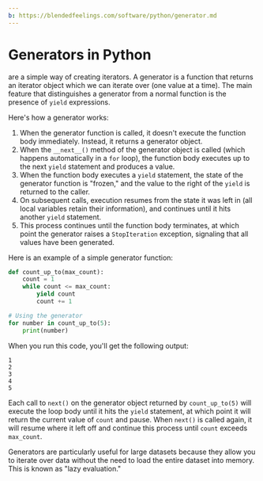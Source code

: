 ```yaml
---
b: https://blendedfeelings.com/software/python/generator.md
---
```


# Generators in Python
are a simple way of creating iterators. A generator is a function that returns an iterator object which we can iterate over (one value at a time). The main feature that distinguishes a generator from a normal function is the presence of `yield` expressions.

Here's how a generator works:

1. When the generator function is called, it doesn't execute the function body immediately. Instead, it returns a generator object.
2. When the `__next__()` method of the generator object is called (which happens automatically in a `for` loop), the function body executes up to the next `yield` statement and produces a value.
3. When the function body executes a `yield` statement, the state of the generator function is "frozen," and the value to the right of the `yield` is returned to the caller.
4. On subsequent calls, execution resumes from the state it was left in (all local variables retain their information), and continues until it hits another `yield` statement.
5. This process continues until the function body terminates, at which point the generator raises a `StopIteration` exception, signaling that all values have been generated.

Here is an example of a simple generator function:

```python
def count_up_to(max_count):
    count = 1
    while count <= max_count:
        yield count
        count += 1

# Using the generator
for number in count_up_to(5):
    print(number)
```

When you run this code, you'll get the following output:

```
1
2
3
4
5
```

Each call to `next()` on the generator object returned by `count_up_to(5)` will execute the loop body until it hits the `yield` statement, at which point it will return the current value of `count` and pause. When `next()` is called again, it will resume where it left off and continue this process until `count` exceeds `max_count`.

Generators are particularly useful for large datasets because they allow you to iterate over data without the need to load the entire dataset into memory. This is known as "lazy evaluation."